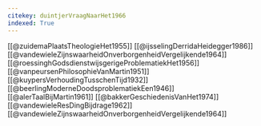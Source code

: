 ```yaml
---
citekey: duintjerVraagNaarHet1966
indexed: True
---
```

[[@zuidemaPlaatsTheologieHet1955]]
[[@ijsselingDerridaHeidegger1986]]
[[@vandewieleZijnswaarheidOnverborgenheidVergelijkende1964]]
[[@roessinghGodsdienstwijsgerigeProblematiekHet1956]]
[[@vanpeursenPhilosophieVanMartin1951]]
[[@kuypersVerhoudingTusschenTijd1932]]
[[@beerlingModerneDoodsproblematiekEen1946]]
[[@alerTaalBijMartin1961]]
[[@bakkerGeschiedenisVanHet1974]]
[[@vandewieleResDingBijdrage1962]]
[[@vandewieleZijnswaarheidOnverborgenheidVergelijkende1964]]

